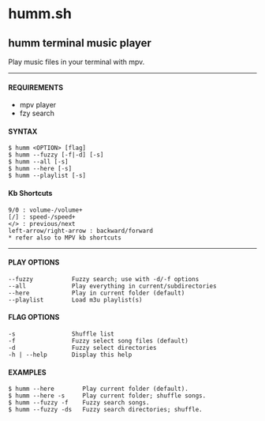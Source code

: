 # humm.sh

## humm terminal music player

Play music files in your terminal with mpv.

-------------------------------------------------

#### REQUIREMENTS
  - mpv player
  - fzy search
  
  
#### SYNTAX
```
$ humm <OPTION> [flag]  
$ humm --fuzzy [-f|-d] [-s]  
$ humm --all [-s]  
$ humm --here [-s]  
$ humm --playlist [-s]  
```
#### Kb Shortcuts
```
9/0 : volume-/volume+
[/] : speed-/speed+
</> : previous/next
left-arrow/right-arrow : backward/forward
* refer also to MPV kb shortcuts
```
-------------------------------------------------

#### PLAY OPTIONS
```
--fuzzy           Fuzzy search; use with -d/-f options       
--all             Play everything in current/subdirectories  
--here            Play in current folder (default)           
--playlist        Load m3u playlist(s)                       
```

#### FLAG OPTIONS
```
-s                Shuffle list                      
-f                Fuzzy select song files (default) 
-d                Fuzzy select directories          
-h | --help       Display this help                 
```

#### EXAMPLES
```
$ humm --here        Play current folder (default).
$ humm --here -s     Play current folder; shuffle songs.
$ humm --fuzzy -f    Fuzzy search songs.
$ humm --fuzzy -ds   Fuzzy search directories; shuffle.
```
